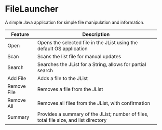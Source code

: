 # FileLauncher
A simple Java application for simple file manipulation and information.

| Feature     | Description |
|   ---       |     ---     |
| Open        | Opens the selected file in the JList using the default OS application  | 
| Scan        | Scans the list file for manual updates  | 
| Search      | Searches the JList for a String, allows for partial search| 
| Add File    | Adds a file to the JList  | 
| Remove File | Removes a file from the JList  | 
| Remove All  | Removes all files from the JList, with confirmation  | 
| Summary     | Provides a summary of the JList; number of files, total file size, and list directory  | 

